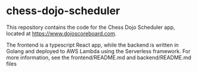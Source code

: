 # chess-dojo-scheduler

This repository contains the code for the Chess Dojo Scheduler app, located at https://www.dojoscoreboard.com.

The frontend is a typescript React app, while the backend is written in Golang and deployed to AWS Lambda using the Serverless framework.
For more information, see the frontend/README.md and backend/README.md files

